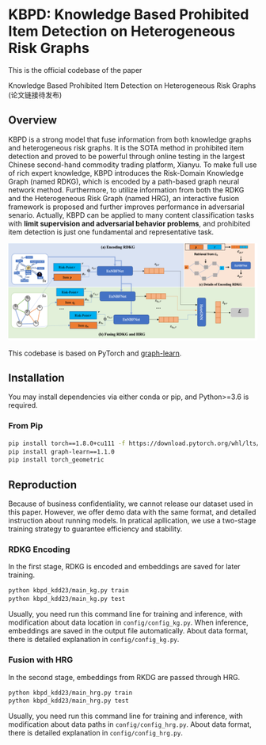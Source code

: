 # KBPD: Knowledge Based Prohibited Item Detection on Heterogeneous Risk Graphs #
This is the official codebase of the paper

Knowledge Based Prohibited Item Detection on Heterogeneous Risk Graphs (论文链接待发布)

## Overview ##
KBPD is a strong model that fuse information from both knowledge graphs and heterogeneous risk graphs. 
It is the SOTA method in prohibited item detection and proved to be powerful through online testing in the largest Chinese second-hand commodity trading platform, Xianyu.
To make full use of rich expert knowledge, KBPD introduces the Risk-Domain Knowledge Graph (named RDKG), which is encoded by a path-based graph neural network method. 
Furthermore, to utilize information from both the RDKG and the Heterogeneous Risk Graph (named HRG), 
an interactive fusion framework is proposed and further improves performance in adversarial senario.
Actually, KBPD can be applied to many content classification tasks with **limit supervision and adversarial behavior problems**, and prohibited item detection is just one fundamental and representative task.

![overview](asset/framework_all_v2.png)

This codebase is based on PyTorch and [graph-learn]. 

[graph-learn]: https://github.com/alibaba/graph-learn/tree/master

## Installation ##

You may install dependencies via either conda or pip, and Python>=3.6 is required. 

### From Pip ###

```bash
pip install torch==1.8.0+cu111 -f https://download.pytorch.org/whl/lts/1.8/torch_lts.html
pip install graph-learn==1.1.0
pip install torch_geometric
```

## Reproduction ##
Because of business confidentiality, we cannot release our dataset used in this paper. 
However, we offer demo data with the same format, and detailed instruction about running models.
In pratical apllication, we use a two-stage training strategy to guarantee efficiency and stability. 

### RDKG Encoding ###
In the first stage, RDKG is encoded and embeddings are saved for later training.
```bash
python kbpd_kdd23/main_kg.py train
python kbpd_kdd23/main_kg.py test
```
Usually, you need run this command line for training and inference, with modification about data location in `config/config_kg.py`.
When inference, embeddings are saved in the output file automatically. About data format, there is detailed explanation in `config/config_kg.py`.

### Fusion with HRG ###
In the second stage, embeddings from RKDG are passed through HRG.
```bash
python kbpd_kdd23/main_hrg.py train
python kbpd_kdd23/main_hrg.py test
```
Usually, you need run this command line for training and inference, with modification about data paths in `config/config_hrg.py`.
About data format, there is detailed explanation in `config/config_hrg.py`.
